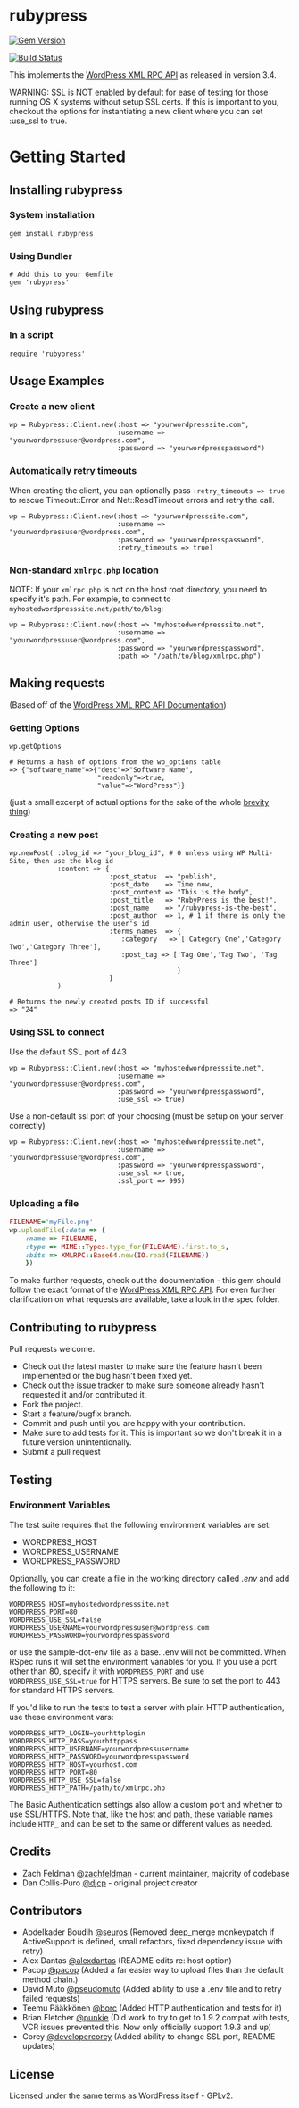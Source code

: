 # rubypress

[![Gem Version](https://badge.fury.io/rb/rubypress.png)](http://badge.fury.io/rb/rubypress)

[![Build Status](https://travis-ci.org/zachfeldman/rubypress.png)](https://travis-ci.org/zachfeldman/rubypress)

This implements the [WordPress XML RPC API](http://codex.wordpress.org/XML-RPC_WordPress_API) as released in version 3.4.

WARNING: SSL is NOT enabled by default for ease of testing for those running OS X systems without setup SSL certs. If this is important to you, checkout the options for instantiating a new client where you can set :use_ssl to true.


# Getting Started

## Installing rubypress

### System installation
    
    gem install rubypress

### Using Bundler
    
    # Add this to your Gemfile
    gem 'rubypress'

## Using rubypress

### In a script

    require 'rubypress'

## Usage Examples

### Create a new client

    wp = Rubypress::Client.new(:host => "yourwordpresssite.com", 
                               :username => "yourwordpressuser@wordpress.com", 
                               :password => "yourwordpresspassword")
### Automatically retry timeouts

When creating the client, you can optionally pass `:retry_timeouts => true` to rescue Timeout::Error and Net::ReadTimeout errors and retry the call.

    wp = Rubypress::Client.new(:host => "yourwordpresssite.com", 
                               :username => "yourwordpressuser@wordpress.com", 
                               :password => "yourwordpresspassword",
                               :retry_timeouts => true)
### Non-standard `xmlrpc.php` location

NOTE: If your `xmlrpc.php` is not on the host root directory, you need to 
specify it's path. For example, to connect to `myhostedwordpresssite.net/path/to/blog`:


    wp = Rubypress::Client.new(:host => "myhostedwordpresssite.net",
                               :username => "yourwordpressuser@wordpress.com",
                               :password => "yourwordpresspassword",
                               :path => "/path/to/blog/xmlrpc.php")


                       
## Making requests 
(Based off of the [WordPress XML RPC API Documentation](http://codex.wordpress.org/XML-RPC_WordPress_API))

### Getting Options
    
    wp.getOptions
    
    # Returns a hash of options from the wp_options table
    => {"software_name"=>{"desc"=>"Software Name", 
                          "readonly"=>true, 
                          "value"=>"WordPress"}}

(just a small excerpt of actual options for the sake of the whole [brevity thing](http://3-akamai.tapcdn.com/images/thumbs/taps/2012/06/demotivational-poster-the-dude-or-the-dude-his-dudeness-el-duderino-if-you-re-not-into-the-whole-brevity-thing-3410281f-sz640x523-animate.jpg))

### Creating a new post

    wp.newPost( :blog_id => "your_blog_id", # 0 unless using WP Multi-Site, then use the blog id
                :content => {
                             :post_status  => "publish",
                             :post_date    => Time.now,
                             :post_content => "This is the body",
                             :post_title   => "RubyPress is the best!",
                             :post_name    => "/rubypress-is-the-best",
                             :post_author  => 1, # 1 if there is only the admin user, otherwise the user's id
                             :terms_names  => {
                                :category   => ['Category One','Category Two','Category Three'],
                                :post_tag => ['Tag One','Tag Two', 'Tag Three']
                                              }
                             }
                )  
    
    # Returns the newly created posts ID if successful
    => "24"  

### Using SSL to connect
Use the default SSL port of 443  
	
    wp = Rubypress::Client.new(:host => "myhostedwordpresssite.net",
                               :username => "yourwordpressuser@wordpress.com",
                               :password => "yourwordpresspassword",
                               :use_ssl => true)


Use a non-default ssl port of your choosing (must be setup on your server correctly)  

    wp = Rubypress::Client.new(:host => "myhostedwordpresssite.net",
                               :username => "yourwordpressuser@wordpress.com",
                               :password => "yourwordpresspassword",
                               :use_ssl => true,
                               :ssl_port => 995)

### Uploading a file

```ruby
FILENAME='myFile.png'
wp.uploadFile(:data => {
	:name => FILENAME,
	:type => MIME::Types.type_for(FILENAME).first.to_s,
	:bits => XMLRPC::Base64.new(IO.read(FILENAME))
	})
```

To make further requests, check out the documentation - this gem should follow the exact format of the [WordPress XML RPC API](http://codex.wordpress.org/XML-RPC_WordPress_API). For even further clarification on what requests are available, take a look in the spec folder.

## Contributing to rubypress

Pull requests welcome.
 
* Check out the latest master to make sure the feature hasn't been implemented or the bug hasn't been fixed yet.
* Check out the issue tracker to make sure someone already hasn't requested it and/or contributed it.
* Fork the project.
* Start a feature/bugfix branch.
* Commit and push until you are happy with your contribution.
* Make sure to add tests for it. This is important so we don't break it in a future version unintentionally.
* Submit a pull request

## Testing

### Environment Variables

The test suite requires that the following environment variables are set:

* WORDPRESS_HOST
* WORDPRESS_USERNAME
* WORDPRESS_PASSWORD

Optionally, you can create a file in the working directory called _.env_ and add the following to it:


    WORDPRESS_HOST=myhostedwordpresssite.net
    WORDPRESS_PORT=80
    WORDPRESS_USE_SSL=false
    WORDPRESS_USERNAME=yourwordpressuser@wordpress.com
    WORDPRESS_PASSWORD=yourwordpresspassword


or use the sample-dot-env file as a base. .env will not be committed. When RSpec runs it will set the environment variables for you.
If you use a port other than 80, specify it with `WORDPRESS_PORT` and use `WORDPRESS_USE_SSL=true` for HTTPS servers. Be sure to set
the port to 443 for standard HTTPS servers.

If you'd like to run the tests to test a server with plain HTTP authentication, use these environment vars:


    WORDPRESS_HTTP_LOGIN=yourhttplogin
    WORDPRESS_HTTP_PASS=yourhttppass
    WORDPRESS_HTTP_USERNAME=yourwordpressusername
    WORDPRESS_HTTP_PASSWORD=yourwordpresspassword
    WORDPRESS_HTTP_HOST=yourhost.com
    WORDPRESS_HTTP_PORT=80
    WORDPRESS_HTTP_USE_SSL=false
    WORDPRESS_HTTP_PATH=/path/to/xmlrpc.php

The Basic Authentication settings also allow a custom port and whether to use SSL/HTTPS. Note that, like the host and path, these
variable names include `HTTP_` and can be set to the same or different values as needed.

## Credits

* Zach Feldman [@zachfeldman](http://zfeldman.com) - current maintainer, majority of codebase
* Dan Collis-Puro [@djcp](https://github.com/djcp) - original project creator

## Contributors

* Abdelkader Boudih [@seuros](https://github.com/seuros) (Removed deep_merge monkeypatch if ActiveSupport is defined, small refactors, fixed dependency issue with retry)
* Alex Dantas [@alexdantas](https://github.com/alexdantas) (README edits re: host option)
* Pacop [@pacop](https://github.com/pacop) (Added a far easier way to upload files than the default method chain.)
* David Muto [@pseudomuto](https://github.com/pseudomuto) (Added ability to use a .env file and to retry failed requests)
* Teemu Pääkkönen [@borc](https://github.com/borc) (Added HTTP authentication and tests for it)
* Brian Fletcher [@punkie](https://github.com/punkle) (Did work to try to get to 1.9.2 compat with tests, VCR issues prevented this. Now only officially support 1.9.3 and up)
* Corey [@developercorey](https://github.com/developercorey) (Added ability to change SSL port, README updates)

## License

Licensed under the same terms as WordPress itself - GPLv2.

<!-- 
[![githalytics.com alpha](https://cruel-carlota.pagodabox.com/ed093654d3f4ac89d05750e3def34190 "githalytics.com")](http://githalytics.com/zachfeldman/rubypress) -->
